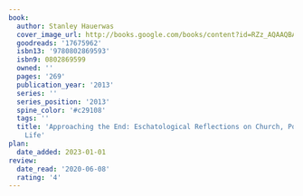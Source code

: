```yaml
---
book:
  author: Stanley Hauerwas
  cover_image_url: http://books.google.com/books/content?id=RZz_AQAAQBAJ&printsec=frontcover&img=1&zoom=1&edge=curl&source=gbs_api
  goodreads: '17675962'
  isbn13: '9780802869593'
  isbn9: 0802869599
  owned: ''
  pages: '269'
  publication_year: '2013'
  series: ''
  series_position: '2013'
  spine_color: '#c29108'
  tags: ''
  title: 'Approaching the End: Eschatological Reflections on Church, Politics, and
    Life'
plan:
  date_added: 2023-01-01
review:
  date_read: '2020-06-08'
  rating: '4'
---
```

